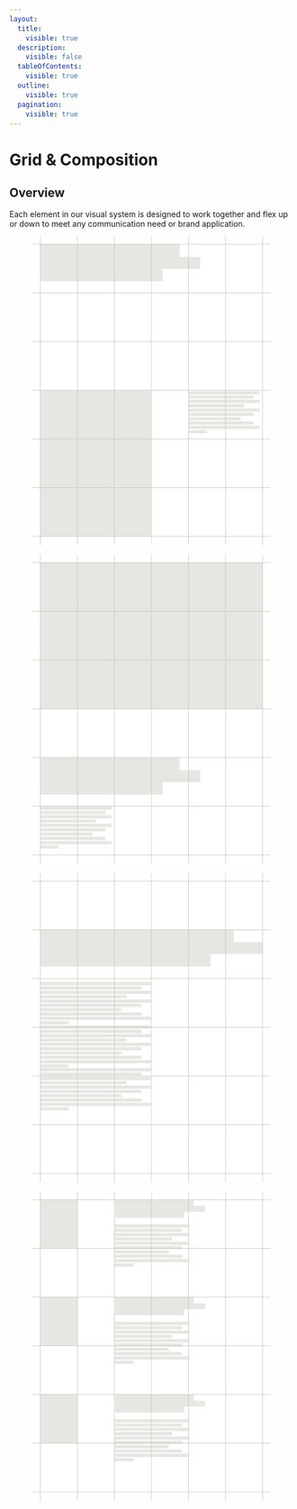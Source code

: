 ```yaml
---
layout:
  title:
    visible: true
  description:
    visible: false
  tableOfContents:
    visible: true
  outline:
    visible: true
  pagination:
    visible: true
---
```


# Grid & Composition

## Overview

Each element in our visual system is designed to work together and flex up or down to meet any communication need or brand application.

<div><figure><img src="../../.gitbook/assets/Letter - 1 (1).png" alt=""><figcaption></figcaption></figure> <figure><img src="../../.gitbook/assets/Letter - 2 (1).png" alt=""><figcaption></figcaption></figure> <figure><img src="../../.gitbook/assets/Letter - 3 (2).png" alt=""><figcaption></figcaption></figure> <figure><img src="../../.gitbook/assets/Letter - 4 (2).png" alt=""><figcaption></figcaption></figure></div>
